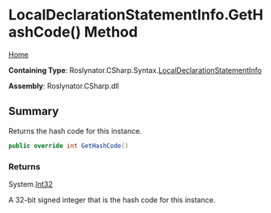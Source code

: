 # LocalDeclarationStatementInfo\.GetHashCode\(\) Method

[Home](../../../../../README.md)

**Containing Type**: Roslynator\.CSharp\.Syntax\.[LocalDeclarationStatementInfo](../README.md)

**Assembly**: Roslynator\.CSharp\.dll

## Summary

Returns the hash code for this instance\.

```csharp
public override int GetHashCode()
```

### Returns

System\.[Int32](https://docs.microsoft.com/en-us/dotnet/api/system.int32)

A 32\-bit signed integer that is the hash code for this instance\.